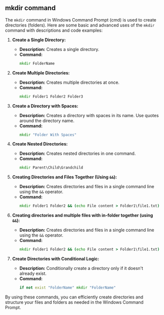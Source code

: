 ## mkdir command

The `mkdir` command in Windows Command Prompt (cmd) is used to create directories (folders). Here are some basic and advanced uses of the `mkdir` command with descriptions and code examples:

1. **Create a Single Directory:**
   - **Description:** Creates a single directory.
   - **Command:**
     ```cmd
     mkdir FolderName
     ```


2. **Create Multiple Directories:**
   - **Description:** Creates multiple directories at once.
   - **Command:**
     ```cmd
     mkdir Folder1 Folder2 Folder3
     ```

3. **Create a Directory with Spaces:**
   - **Description:** Creates a directory with spaces in its name. Use quotes around the directory name.
   - **Command:**
     ```cmd
     mkdir "Folder With Spaces"
     ```


4. **Create Nested Directories:**
   - **Description:** Creates nested directories in one command.
   - **Command:**
     ```cmd
     mkdir Parent\Child\Grandchild
     ```



5. **Creating Directories and Files Together (Using `&&`):**
   - **Description:** Creates directories and files in a single command line using the `&&` operator.
   - **Command:**
     ```cmd
     mkdir Folder1 Folder2 && (echo File content > Folder1\file1.txt) && (echo File content > Folder2\file2.txt)
     ```


6. **Creating directories and multiple files with in-folder together (using `&&`):**
   - **Description:** Creates directories and files in a single command line using the `&&` operator.
   - **Command:**
     ```cmd
     mkdir Folder1 Folder2 && (echo File content > Folder1\file1.txt) && (echo File content > Folder1\file2.txt) && (echo File content > Folder2\file1.txt) && (echo File content > Folder2\file2.txt)
     ```


7. **Create Directories with Conditional Logic:**
   - **Description:** Conditionally create a directory only if it doesn't already exist.
   - **Command:**
     ```cmd
     if not exist "FolderName" mkdir "FolderName"
     ```


By using these commands, you can efficiently create directories and structure your files and folders as needed in the Windows Command Prompt.
